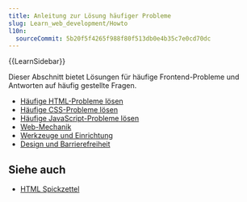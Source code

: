 ```yaml
---
title: Anleitung zur Lösung häufiger Probleme
slug: Learn_web_development/Howto
l10n:
  sourceCommit: 5b20f5f4265f988f80f513db0e4b35c7e0cd70dc
---
```


{{LearnSidebar}}

Dieser Abschnitt bietet Lösungen für häufige Frontend-Probleme und Antworten auf häufig gestellte Fragen.

- [Häufige HTML-Probleme lösen](/de/docs/Learn_web_development/Howto/Solve_HTML_problems)
- [Häufige CSS-Probleme lösen](/de/docs/Learn_web_development/Howto/Solve_CSS_problems)
- [Häufige JavaScript-Probleme lösen](/de/docs/Learn_web_development/Howto/Solve_JavaScript_problems)
- [Web-Mechanik](/de/docs/Learn_web_development/Howto/Web_mechanics)
- [Werkzeuge und Einrichtung](/de/docs/Learn_web_development/Howto/Tools_and_setup)
- [Design und Barrierefreiheit](/de/docs/Learn_web_development/Howto/Design_and_accessibility)

## Siehe auch

- [HTML Spickzettel](/de/docs/Learn_web_development/Howto/Solve_HTML_problems/Cheatsheet)
